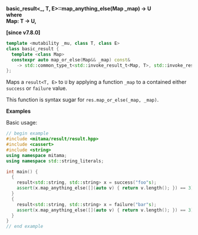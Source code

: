 **basic_result&lt;_, T, E&gt;::map_anything_else(Map _map) -> U**  
**where**  
**Map: T -> U,**  

__[since v7.8.0]__

```cpp
template <mutability _mu, class T, class E>
class basic_result {
  template <class Map>
  constexpr auto map_or_else(Map&& _map) const&
    -> std::common_type_t<std::invoke_result_t<Map, T>, std::invoke_result_t<Fallback, E>> ;
};
```

Maps a `result<T, E>` to `U` by applying a function `_map` to a contained either `success` or `failure` value.

This function is syntax sugar for `res.map_or_else(_map, _map)`.

**Examples**

Basic usage:

```cpp
// begin example
#include <mitama/result/result.hpp>
#include <cassert>
#include <string>
using namespace mitama;
using namespace std::string_literals;

int main() {
  {
    result<std::string, std::string> x = success("foo"s);
    assert(x.map_anything_else([](auto v) { return v.length(); }) == 3);
  }
  {
    result<std::string, std::string> x = failure("bar"s);
    assert(x.map_anything_else([](auto v) { return v.length(); }) == 3);
  }
}
// end example
```
